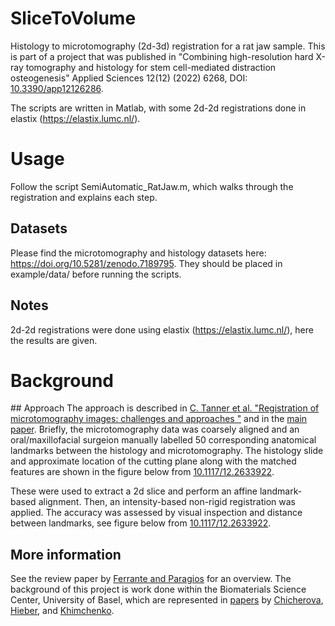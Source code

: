 # SliceToVolume
Histology to microtomography (2d-3d) registration for a rat jaw sample. This is part of a project that was published in "Combining high-resolution hard X-ray tomography and histology for stem cell-mediated distraction osteogenesis" Applied Sciences 12(12) (2022) 6268, DOI: [10.3390/app12126286](https://doi.org/10.3390/app12126286).

The scripts are written in Matlab, with some 2d-2d registrations done in elastix (https://elastix.lumc.nl/).

# Usage
Follow the script SemiAutomatic_RatJaw.m, which walks through the registration and explains each step.

## Datasets
Please find the microtomography and histology datasets here: https://doi.org/10.5281/zenodo.7189795. They should be placed in example/data/ before running the scripts.

## Notes
2d-2d registrations were done using elastix (https://elastix.lumc.nl/), here the results are given.

# Background
## Approach
The approach is described in [C. Tanner et al. "Registration of microtomography images: challenges and approaches "](https://doi.org/10.1117/12.2633922) and in the [main paper](https://doi.org/10.3390/app12126286). Briefly, the microtomography data was coarsely aligned and an oral/maxillofacial surgeion manually labelled 50 corresponding anatomical landmarks between the histology and microtomography. The histology slide and approximate location of the cutting plane along with the matched features are shown in the figure below from [10.1117/12.2633922](https://doi.org/10.1117/12.2633922).



These were used to extract a 2d slice and perform an affine landmark-based alignment. Then, an intensity-based non-rigid registration was applied. The accuracy was assessed by visual inspection and distance between landmarks, see figure below from [10.1117/12.2633922](https://doi.org/10.1117/12.2633922).



## More information
See the review paper by [Ferrante and Paragios](https://doi.org/10.1016/j.media.2017.04.010) for an overview. The background of this project is work done within the Biomaterials Science Center, University of Basel, which are represented in [papers](https://doi.org/10.1111/jmi.12692) by [Chicherova](https://doi.org/10.1007/978-3-319-10404-1_31), [Hieber](https://doi.org/10.1038/srep32156), and [Khimchenko](https://doi.org/10.1016/j.neuroimage.2016.06.005).
